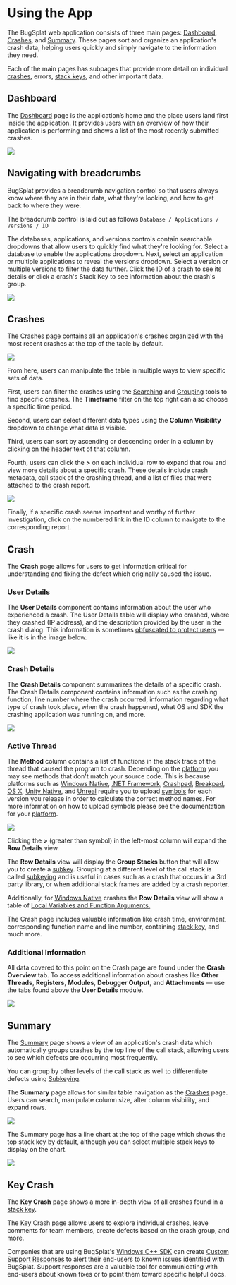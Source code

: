 # Using the App

The BugSplat web application consists of three main pages: [Dashboard](https://app.bugsplat.com/v2/dashboard), [Crashes](https://app.bugsplat.com/v2/crashes), and [Summary](https://app.bugsplat.com/v2/summary).  These pages sort and organize an application's crash data, helping users quickly and simply navigate to the information they need.

Each of the main pages has subpages that provide more detail on individual [crashes](../../education/bugsplat-terminology.md#crash-report), errors, [stack keys](../../education/bugsplat-terminology.md#stack-key), and other important data.

## Dashboard

The [Dashboard](https://app.bugsplat.com/v2/dashboard) page is the application’s home and the place users land first inside the application. It provides users with an overview of how their application is performing and shows a list of the most recently submitted crashes.

![](../../.gitbook/assets/bugsplat-dashboard.png)

## Navigating with breadcrumbs

BugSplat provides a breadcrumb navigation control so that users always know where they are in their data, what they're looking, and how to get back to where they were.

The breadcrumb control is laid out as follows `Database / Applications / Versions / ID`

The databases, applications, and versions controls contain searchable dropdowns that allow users to quickly find what they're looking for. Select a database to enable the applications dropdown. Next, select an application or multiple applications to reveal the versions dropdown. Select a version or multiple versions to filter the data further. Click the ID of a crash to see its details or click a crash's Stack Key to see information about the crash's group.

![](../../.gitbook/assets/navigating-with-breadcrumbs.gif)



## Crashes

The [Crashes](https://app.bugsplat.com/v2/crashes) page contains all an application's crashes organized with the most recent crashes at the top of the table by default.

![](../../.gitbook/assets/screen-shot-2021-07-16-at-1.03.48-pm.png)

From here, users can manipulate the table in multiple ways to view specific sets of data. 

First, users can filter the crashes using the [Searching](search.md) and [Grouping](grouping.md) tools to find specific crashes. The **Timeframe** filter on the top right can also choose a specific time period.

Second, users can select different data types using the **Column Visibility** dropdown to change what data is visible.

Third, users can sort by ascending or descending order in a column by clicking on the header text of that column.

Fourth, users can click the **&gt;** on each individual row to expand that row and view more details about a specific crash. These details include crash metadata, call stack of the crashing thread, and a list of files that were attached to the crash report.

![](../../.gitbook/assets/expando-row-crashes.gif)

Finally, if a specific crash seems important and worthy of further investigation, click on the numbered link in the ID column to navigate to the corresponding report.

## Crash

The **Crash** page allows for users to get information critical for understanding and fixing the defect which originally caused the issue. 

### User Details

The **User Details** component contains information about the user who experienced a crash. The User Details table will display who crashed, where they crashed \(IP address\), and the description provided by the user in the crash dialog.  This information is sometimes [obfuscated to protect users](../production/security-privacy-and-compliance/gdpr.md) — like it is in the image below.

![](../../.gitbook/assets/screen-shot-2021-07-16-at-3.08.42-pm%20%281%29.png)

### Crash Details 

The **Crash Details** component summarizes the details of a specific crash. The Crash Details component contains information such as the crashing function, line number where the crash occurred, information regarding what type of crash took place, when the crash happened, what OS and SDK the crashing application was running on, and more.

![](../../.gitbook/assets/crash-details-modal.png)

### Active Thread

The **Method** column contains a list of functions in the stack trace of the thread that caused the program to crash. Depending on the [platform](https://www.bugsplat.com/docs/sdk) you may see methods that don't match your source code. This is because platforms such as [Windows Native](https://www.bugsplat.com/docs/faq/crash-details-active-thread), [.NET Framework](https://www.bugsplat.com/docs/sdk/dot-net), [Crashpad](https://www.bugsplat.com/docs/sdk/crashpad), [Breakpad](https://www.bugsplat.com/docs/sdk/breakpad), [OS X](https://www.bugsplat.com/docs/sdk/os-x), [Unity Native](https://www.bugsplat.com/docs/sdk/unity), and [Unreal](https://www.bugsplat.com/docs/sdk/unreal) require you to upload [symbols](https://www.bugsplat.com/docs/faq/symbols/) for each version you release in order to calculate the correct method names. For more information on how to upload symbols please see the documentation for your [platform](https://www.bugsplat.com/docs/sdk).

![](../../.gitbook/assets/active-thread-july-21.png)

Clicking the **&gt;** \(greater than symbol\) in the left-most column will expand the **Row Details** view.

The **Row Details** view will display the **Group Stacks** button that will allow you to create a [subkey](https://www.bugsplat.com/docs/faq/subkey/). Grouping at a different level of the call stack is called [subkeying](https://www.bugsplat.com/resources/development/subkeying/) and is useful in cases such as a crash that occurs in a 3rd party library, or when additional stack frames are added by a crash reporter.

Additionally, for [Windows Native](https://www.bugsplat.com/docs/faq/crash-details-active-thread) crashes the **Row Details** view will show a table of [Local Variables and Function Arguments.](https://www.bugsplat.com/resources/development/local-variables-function-arguments/)

The Crash page includes valuable information like crash time, environment, corresponding function name and line number, containing [stack key](../../education/bugsplat-terminology.md#stack-key), and much more.

### Additional Information

All data covered to this point on the Crash page are found under the **Crash Overview** tab. To access additional information about crashes like **Other Threads**, **Registers**, **Modules**, **Debugger Output**, and **Attachments** — use the tabs found above the **User Details** module.

![](../../.gitbook/assets/viewing-tabs-crashreport%20%281%29%20%281%29.gif)

## Summary 

The [Summary](https://app.bugsplat.com/v2/summary) page shows a view of an application's crash data which automatically groups crashes by the top line of the call stack, allowing users to see which defects are occurring most frequently.  

You can group by other levels of the call stack as well to differentiate defects using [Subkeying](using-subkeying-to-find-difficult-crashes.md). 

The **Summary** page allows for similar table navigation as the [Crashes](using-the-app.md#crashes) page. Users can search, manipulate column size, alter column visibility, and expand rows.

![](../../.gitbook/assets/summary-page.png)

The Summary page has a line chart at the top of the page which shows the top stack key by default, although you can select multiple stack keys to display on the chart.

![](../../.gitbook/assets/charting-stack-keys%20%283%29%20%283%29%20%283%29%20%283%29%20%283%29%20%283%29%20%283%29%20%281%29.gif)



## Key Crash

The **Key Crash** page shows a more in-depth view of all crashes found in a [stack key](../../education/bugsplat-terminology.md#stack-key). 

The Key Crash page allows users to explore individual crashes, leave comments for team members, create defects based on the crash group, and more. 

Companies that are using BugSplat's [Windows C++ SDK](../getting-started/integrations/desktop/cplusplus/) can create [Custom Support Responses](../production/setting-up-custom-support-responses.md) to alert their end-users to known issues identified with BugSplat. Support responses are a valuable tool for communicating with end-users about known fixes or to point them toward specific helpful docs.



